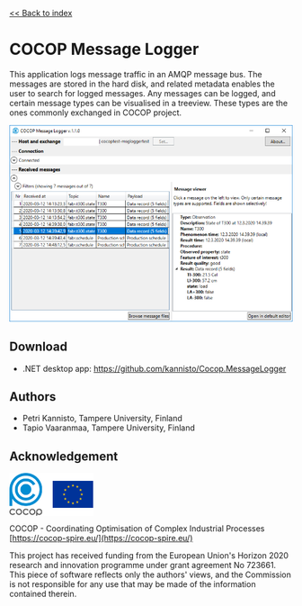
[<< Back to index](index.html)

# COCOP Message Logger

This application logs message traffic in an AMQP message bus. The messages are
stored in the hard disk, and related metadata enables the user to search for
logged messages. Any messages can be logged, and certain message types can be
visualised in a treeview. These types are the ones commonly exchanged in COCOP
project.

![Image](messagelogger.png "Screenshot")


## Download

* .NET desktop app: https://github.com/kannisto/Cocop.MessageLogger


## Authors

* Petri Kannisto, Tampere University, Finland
* Tapio Vaaranmaa, Tampere University, Finland


## Acknowledgement

<img src="logos.png" alt="COCOP and EU" style="display:block;margin-right:auto" />

COCOP - Coordinating Optimisation of Complex Industrial Processes  
[https://cocop-spire.eu/](https://cocop-spire.eu/)

This project has received funding from the European Union's Horizon 2020
research and innovation programme under grant agreement No 723661. This piece
of software reflects only the authors' views, and the Commission is not
responsible for any use that may be made of the information contained therein.
